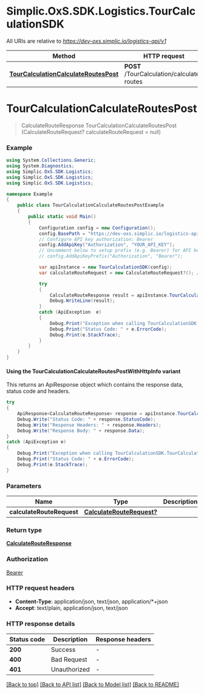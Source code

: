 # Simplic.OxS.SDK.Logistics.TourCalculationSDK

All URIs are relative to *https://dev-oxs.simplic.io/logistics-api/v1*

| Method | HTTP request | Description |
|--------|--------------|-------------|
| [**TourCalculationCalculateRoutesPost**](TourCalculationSDK.md#tourcalculationcalculateroutespost) | **POST** /TourCalculation/calculate-routes |  |

<a id="tourcalculationcalculateroutespost"></a>
# **TourCalculationCalculateRoutesPost**
> CalculateRouteResponse TourCalculationCalculateRoutesPost (CalculateRouteRequest? calculateRouteRequest = null)



### Example
```csharp
using System.Collections.Generic;
using System.Diagnostics;
using Simplic.OxS.SDK.Logistics;
using Simplic.OxS.SDK.Logistics;
using Simplic.OxS.SDK.Logistics;

namespace Example
{
    public class TourCalculationCalculateRoutesPostExample
    {
        public static void Main()
        {
            Configuration config = new Configuration();
            config.BasePath = "https://dev-oxs.simplic.io/logistics-api/v1";
            // Configure API key authorization: Bearer
            config.AddApiKey("Authorization", "YOUR_API_KEY");
            // Uncomment below to setup prefix (e.g. Bearer) for API key, if needed
            // config.AddApiKeyPrefix("Authorization", "Bearer");

            var apiInstance = new TourCalculationSDK(config);
            var calculateRouteRequest = new CalculateRouteRequest?(); // CalculateRouteRequest? |  (optional) 

            try
            {
                CalculateRouteResponse result = apiInstance.TourCalculationCalculateRoutesPost(calculateRouteRequest);
                Debug.WriteLine(result);
            }
            catch (ApiException  e)
            {
                Debug.Print("Exception when calling TourCalculationSDK.TourCalculationCalculateRoutesPost: " + e.Message);
                Debug.Print("Status Code: " + e.ErrorCode);
                Debug.Print(e.StackTrace);
            }
        }
    }
}
```

#### Using the TourCalculationCalculateRoutesPostWithHttpInfo variant
This returns an ApiResponse object which contains the response data, status code and headers.

```csharp
try
{
    ApiResponse<CalculateRouteResponse> response = apiInstance.TourCalculationCalculateRoutesPostWithHttpInfo(calculateRouteRequest);
    Debug.Write("Status Code: " + response.StatusCode);
    Debug.Write("Response Headers: " + response.Headers);
    Debug.Write("Response Body: " + response.Data);
}
catch (ApiException e)
{
    Debug.Print("Exception when calling TourCalculationSDK.TourCalculationCalculateRoutesPostWithHttpInfo: " + e.Message);
    Debug.Print("Status Code: " + e.ErrorCode);
    Debug.Print(e.StackTrace);
}
```

### Parameters

| Name | Type | Description | Notes |
|------|------|-------------|-------|
| **calculateRouteRequest** | [**CalculateRouteRequest?**](CalculateRouteRequest?.md) |  | [optional]  |

### Return type

[**CalculateRouteResponse**](CalculateRouteResponse.md)

### Authorization

[Bearer](../README.md#Bearer)

### HTTP request headers

 - **Content-Type**: application/json, text/json, application/*+json
 - **Accept**: text/plain, application/json, text/json


### HTTP response details
| Status code | Description | Response headers |
|-------------|-------------|------------------|
| **200** | Success |  -  |
| **400** | Bad Request |  -  |
| **401** | Unauthorized |  -  |

[[Back to top]](#) [[Back to API list]](../README.md#documentation-for-api-endpoints) [[Back to Model list]](../README.md#documentation-for-models) [[Back to README]](../README.md)

